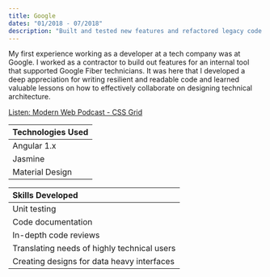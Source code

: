```yaml
---
title: Google
dates: "01/2018 - 07/2018"
description: "Built and tested new features and refactored legacy code for an internal tool at Fiber."
---
```


My first experience working as a developer at a tech company was at Google. I worked as a contractor to build out features for an internal tool that supported Google Fiber technicians. It was here that I developed a deep appreciation for writing resilient and readable code and learned valuable lessons on how to effectively collaborate on designing technical architecture.

[Listen: Modern Web Podcast - CSS Grid](https://www.youtube.com/watch?v=K7CJ_WpGCiU)


| Technologies Used | 
| :----------       | 
| Angular 1.x       | 
| Jasmine           | 
| Material Design   | 



| Skills Developed |
| :----- |
| Unit testing |
| Code documentation |
| In-depth code reviews |
| Translating needs of highly technical users |
| Creating designs for data heavy interfaces |

